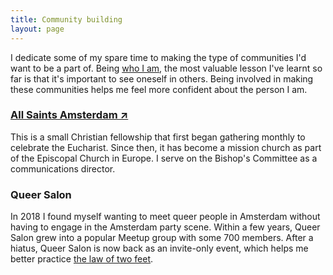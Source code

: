 ```yaml
---
title: Community building
layout: page
---
```


I dedicate some of my spare time to making the type of communities I'd want to be a part of. Being [who I am](/about), the most valuable lesson I've learnt so far is that it's important to see oneself in others. Being involved in making these communities helps me feel more confident about the person I am.

### [All Saints Amsterdam ↗](https://allsaintsamsterdam.church/)

This is a small Christian fellowship that first began gathering monthly to celebrate the Eucharist. Since then, it has become a mission church as part of the Episcopal Church in Europe. I serve on the Bishop's Committee as a communications director.

### Queer Salon

In 2018 I found myself wanting to meet queer people in Amsterdam without having to engage in the Amsterdam party scene. Within a few years, Queer Salon grew into a popular Meetup group with some 700 members. After a hiatus, Queer Salon is now back as an invite-only event, which helps me better practice [the law of two feet](https://www.agilecentre.com/resources/article/meetings-with-feet/#:~:text=The%20Law%20is%20the%20so,for%20Emerging%20Order%2C%20Harrison%20Owen).
